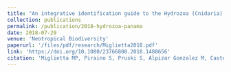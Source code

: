 ```yaml
---
title: "An integrative identification guide to the Hydrozoa (Cnidaria) of Bocas del Toro, Panama"
collection: publications
permalink: /publication/2018-hydrozoa-panama
date: 2018-07-29
venue: 'Neotropical Biodiversity'
paperurl: '/files/pdf/research/Miglietta2018.pdf'
link: 'https://doi.org/10.1080/23766808.2018.1488656'
citation: 'Miglietta MP, Piraino S, Pruski S, Alpizar Gonzalez M, Castellanos-Iglesias S, Jeronimo-Aguilar S, <ins>Lawley JW</ins>, Maggioni D, Martell L, Matsumoto Y, Moncada A, Nagale P, Phongphattarawat S, Sheridan C, Soto Angel JJ, Sukhoputova A, Collin R. 2018. An integrative identification guide to the Hydrozoa (Cnidaria) of Bocas del Toro, Panama. <i>Neotropical Biodiversity</i> 4(1): 102–112. doi:10.1080/23766808.2018.1488656'
---
```

